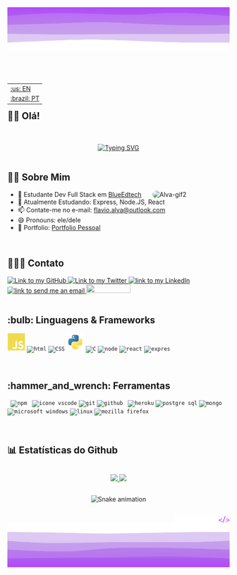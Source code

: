 <div id="header">
    <header>
        <img src="./assets/header-image.png" height="100" width="100%"  alt="header image" />
    </header>
</div>

<table align="right">
    <tr><td><a href="https://github.com/alvalenda/alvalenda/blob/main/README-en.md"> :us: EN </a></td></tr>
    <tr><td><a href="https://github.com/alvalenda/alvalenda/blob/main/README.md"> :brazil: PT </a></td></tr>
</table>

## 🤝🏻 Olá!
<div align="center">
</br>
</br>
    <a href="https://github.com/alvalenda" target="_blank"><img src="https://readme-typing-svg.herokuapp.com?font=Saira&size=34&color=7E3ACE&center=true&vCenter=true&width=500&lines=Eu+sou+Fl%C3%A1vio+Alvarenga;Desenvolvedor+FullStack" alt="Typing SVG" /></a>
</div>

</br>

<h2> 🧔🏻 Sobre Mim </h2> 
    <img align="right" alt="Alva-gif2" width="175" style="border-radius:50px;" src="https://cdn.discordapp.com/attachments/780200279772626944/981115055179436032/avatar_discord.gif">

- 🔭 Estudante Dev Full Stack em [BlueEdtech](https://blueedtech.com.br/)
- 🌱 Atualmente Estudando: Express, Node.JS, React 
- 📫 Contate-me no e-mail: flavio.alva@outlook.com
- 😄 Pronouns: ele/dele
- 📕 Portfolio: [Portfolio Pessoal](https://alvalenda.github.io/portfolio/)


</br>

<h2>🕵🏻‍♀️ Contato</h2>
    <a href="https://github.com/alvalenda">
        <img alt="Link to my GitHub" src="https://img.shields.io/github/followers/alvalenda?style=social&label=@alvalenda">
    </a>
    <a href="https://twitter.com/banysan/">
        <img alt="Link to my Twitter" src="https://img.shields.io/twitter/follow/banysan?style=social&label=@banysan">
    </a>
    <a href="https://www.linkedin.com/in/flavio-alvarenga/">
        <img alt="link to my LinkedIn" src="https://img.shields.io/static/v1?label&message=Flavio Alvarenga&color=0A66C2&style=flat&logo=linkedin" />
    </a>
    <a href="mailto:flavio.alva@outlook.com">
        <img alt="link to send me an email" src="https://img.shields.io/static/v1?label&message=flavio.alva@outlook.com&color=whitesmoke&style=flat&logo=gmail" />
    </a>
    <a href="https://discordapp.com/users/246040430494351362" target="_blank">
        <img src="https://img.shields.io/badge/Discord-7289DA?style=for-the-badge&logo=discord&logoColor=white" height="20" width="100" target="_blank">
    </a>

</br>
</br>

<h2>:bulb: Linguagens & Frameworks</h2>

  <code><img alt="JS" width="40" src="https://raw.githubusercontent.com/devicons/devicon/master/icons/javascript/javascript-plain.svg"></code>
  <code><img alt="html" width="40" src="https://cdn.jsdelivr.net/gh/devicons/devicon/icons/html5/html5-original.svg"></code>
  <code><img alt="CSS" width="40" src="https://cdn.jsdelivr.net/gh/devicons/devicon/icons/css3/css3-original.svg"></code>
  <code><img alt="Python" width="40" src="https://raw.githubusercontent.com/devicons/devicon/master/icons/python/python-original.svg"></code>
  <code><img alt="C" width="40" src="https://cdn.jsdelivr.net/gh/devicons/devicon/icons/c/c-original.svg"></code>
  <code><img alt="node" width="40" src="https://cdn.jsdelivr.net/gh/devicons/devicon/icons/nodejs/nodejs-original.svg" /></code>
  <code><img alt="react" width="40" src="https://cdn.jsdelivr.net/gh/devicons/devicon/icons/react/react-original.svg" /></code>
  <code><img alt="expres" width="40" style="border: 1px solid white;" src="https://cdn.jsdelivr.net/gh/devicons/devicon/icons/express/express-original.svg" /></code>
  
</br>

<h2>:hammer_and_wrench: Ferramentas </h2>
    <div style="display: inline_block">
    <code> <img title="npm" alt="npm" width="40px" src="https://cdn.jsdelivr.net/gh/devicons/devicon/icons/npm/npm-original-wordmark.svg" /></code>
    <code> <img alt="icone vscode" width="40" src="https://cdn.jsdelivr.net/gh/devicons/devicon/icons/vscode/vscode-original.svg" /></code>
    <code><img title="Git" alt="git" width="40px" src="https://cdn.jsdelivr.net/gh/devicons/devicon/icons/git/git-original.svg" /></code>
    <code><img title="GitHub" alt="github" width="40px" src="https://cdn.jsdelivr.net/gh/devicons/devicon/icons/github/github-original.svg" /></code>
    <code> <img title="Heroku" alt="heroku" width="40px" src="https://cdn.jsdelivr.net/gh/devicons/devicon/icons/heroku/heroku-original-wordmark.svg" /></code>
    <code><img title="Postgre" alt="postgre sql" width="40px" src="https://cdn.jsdelivr.net/gh/devicons/devicon/icons/postgresql/postgresql-original.svg" /></code> 
    <code><img alt="mongo" width="40" src="https://cdn.jsdelivr.net/gh/devicons/devicon/icons/mongodb/mongodb-original.svg" /></code>
    <code><img title="MS Windows" alt="microsoft windows" width="40px" src="https://cdn.jsdelivr.net/gh/devicons/devicon/icons/windows8/windows8-original.svg" /></code>
    <code><img title="Linux" alt="linux" width="45px" src="https://cdn.jsdelivr.net/gh/devicons/devicon/icons/linux/linux-original.svg" /></code>
    <code><img title="Mozilla Firefox" alt="mozilla firefox" width="40px" src="https://cdn.jsdelivr.net/gh/devicons/devicon/icons/firefox/firefox-original.svg" /></code>
  
</br>
</br>

  <!-- <img align="right" alt="Alva-gif" height="150" style="border-radius:50px;" src="https://media.discordapp.net/attachments/780200279772626944/981106010771058718/unknown.png?width=676&height=676"> -->

</br>

<h2> 📊 Estatísticas do Github</h2>
</br>
    <div align="center">
        <a href="https://github.com/alvalenda">
            <img height="167em" src="https://github-readme-stats.vercel.app/api?username=alvalenda&show_icons=true&theme=nightowl&include_all_commits=true&count_private=true"/>
            <img height="167em" src="https://github-readme-stats.vercel.app/api/top-langs/?username=alvalenda&layout=compact&langs_count=7&theme=nightowl"/>
        </a>

##

  ![Snake animation](https://github.com/alvalenda/alvalenda/blob/output/github-contribution-grid-snake.svg)
</div>
  
##
<footer>
    <a href="#header">
        <img align="right" alt="alvacode logo" width="125" src="./assets/alvacode-logo.png">
    </a>
    <img src="./assets/footer-image.png" height="100" width="100%"  alt="header image" />
</footer>

